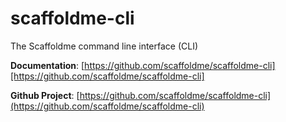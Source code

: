 # scaffoldme-cli

The Scaffoldme command line interface (CLI)

**Documentation**: [https://github.com/scaffoldme/scaffoldme-cli][https://github.com/scaffoldme/scaffoldme-cli]

**Github Project**: [https://github.com/scaffoldme/scaffoldme-cli](https://github.com/scaffoldme/scaffoldme-cli)
